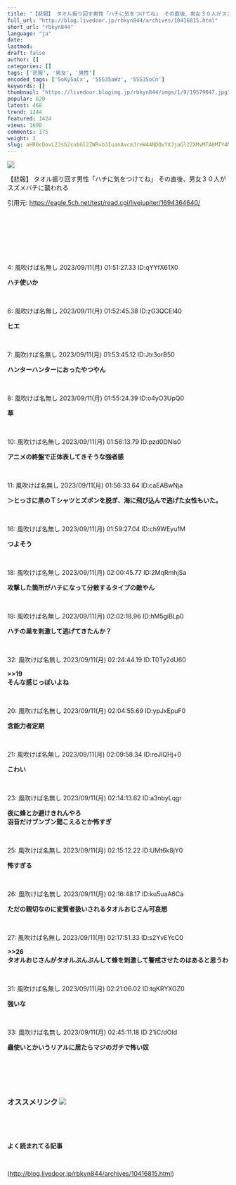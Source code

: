 ```yaml
---
title: "【悲報】 タオル振り回す男性「ハチに気をつけてね」 その直後、男女３０人がスズメバチに襲われる:暇つぶしニュース"
full_url: "http://blog.livedoor.jp/rbkyn844/archives/10416815.html"
short_url: "rbkyn844"
language: "ja"
date: 
lastmod: 
draft: false
author: []
categories: []
tags: ['悲報', '男女', '男性']
encoded_tags: ['5oKy5aCx', '55S35aWz', '55S35oCn']
keywords: []
thumbnail: "https://livedoor.blogimg.jp/rbkyn844/imgs/1/9/19579047.jpg"
popular: 620
latest: 468
trend: 1244
featured: 1424
views: 1698
comments: 175
weight: 3
slug: aHR0cDovL2Jsb2cubGl2ZWRvb3IuanAvcmJreW44NDQvYXJjaGl2ZXMvMTA0MTY4MTUuaHRtbA==
---
```


![](https://livedoor.blogimg.jp/rbkyn844/imgs/1/9/19579047.jpg)

<div><p>【悲報】 タオル振り回す男性「ハチに気をつけてね」 その直後、男女３０人がスズメバチに襲われる</p><p>引用元: <a target='_blank' href='https://eagle.5ch.net/test/read.cgi/livejupiter/1694364640/'>https://eagle.5ch.net/test/read.cgi/livejupiter/1694364640/</a></p><br><br> <br><br> <p class='res1'><br></p><p class='res1'>4: 風吹けば名無し 2023/09/11(月) 01:51:27.33 ID:qYYfX61X0 </p> <p class='res2'><b> ハチ使いか </b></p><br> <p class='res1'>6: 風吹けば名無し 2023/09/11(月) 01:52:45.38 ID:zG3QCEI40 </p> <p class='res2'><b> ヒエ </b></p><br> <p class='res1'>7: 風吹けば名無し 2023/09/11(月) 01:53:45.12 ID:Jtr3orB50 </p> <p class='res2'><b> ハンターハンターにおったやつやん </b></p><br> <p class='res1'>8: 風吹けば名無し 2023/09/11(月) 01:55:24.39 ID:o4yO3UpQ0 </p> <p class='res2'><b> 草 </b></p><br> <p class='res1'>10: 風吹けば名無し 2023/09/11(月) 01:56:13.79 ID:pzd0DNls0 </p> <p class='res2'><b> アニメの終盤で正体表してきそうな強者感 </b></p><br> <p class='no-pc'></p> <p class='res1'>11: 風吹けば名無し 2023/09/11(月) 01:56:33.64 ID:caEABwNja </p> <p class='res2'><b> ＞とっさに黒のＴシャツとズボンを脱ぎ、海に飛び込んで逃げた女性もいた。 </b></p><br> <p class='res1'>16: 風吹けば名無し 2023/09/11(月) 01:59:27.04 ID:ch9WEyu1M </p> <p class='res2'><b> つよそう </b></p><br> <p class='res1'>18: 風吹けば名無し 2023/09/11(月) 02:00:45.77 ID:2MqRmhjSa </p> <p class='res2'><b> 攻撃した箇所がハチになって分散するタイプの敵やん </b></p><br> <p class='res1'>19: 風吹けば名無し 2023/09/11(月) 02:02:18.96 ID:hM5giBLp0 </p> <p class='res2'><b> ハチの巣を刺激して逃げてきたんか？ </b></p><br> <p class='res1'>32: 風吹けば名無し 2023/09/11(月) 02:24:44.19 ID:T0Ty2dU60 </p> <p class='res2'><b> >>19 <br> そんな感じっぽいよね </b></p><br> <p class='res1'>20: 風吹けば名無し 2023/09/11(月) 02:04:55.69 ID:ypJxEpuF0 </p> <p class='res2'><b> 念能力者定期 </b></p><br> <p class='res1'>21: 風吹けば名無し 2023/09/11(月) 02:09:58.34 ID:reJlQHj+0 </p> <p class='res2'><b> こわい </b></p><br> <p class='res1'>23: 風吹けば名無し 2023/09/11(月) 02:14:13.62 ID:a3nbyLqgr </p> <p class='res2'><b> 夜に蜂とか避けきれんやろ <br> 羽音だけブンブン聞こえるとか怖すぎ </b></p><br> <p class='res1'>25: 風吹けば名無し 2023/09/11(月) 02:15:12.22 ID:UMt6k8jY0 </p> <p class='res2'><b> 怖すぎる </b></p><br> <p class='res1'>26: 風吹けば名無し 2023/09/11(月) 02:16:48.17 ID:ku5uaA6Ca </p> <p class='res2'><b> ただの親切なのに変質者扱いされるタオルおじさん可哀想 </b></p><br> <p class='res1'>27: 風吹けば名無し 2023/09/11(月) 02:17:51.33 ID:s2YvEYcC0 </p> <p class='res2'><b> >>26 <br> タオルおじさんがタオルぶんぶんして蜂を刺激して警戒させたのはあると思うわ </b></p><br> <p class='res1'>31: 風吹けば名無し 2023/09/11(月) 02:21:06.02 ID:tqKRYXGZ0 </p> <p class='res2'><b> 強いな </b></p><br> <p class='res1'>33: 風吹けば名無し 2023/09/11(月) 02:45:11.18 ID:21iC/dOId </p> <p class='res2'><b> 蟲使いとかいうリアルに居たらマジのガチで怖い奴 </b></p><br> <p id='5077e33f033c4e934bb013c7c4eb8bbd'> </p><br> <br> <p class='no-pc'></p> <h3 class='linkh'>オススメリンク <img src='http://blog.livedoor.jp/rbkyn844/ftp/fusagikom-fikergh.png'></h3> <p class='link2'> </p><br> <p class='no-pc'></p> <p class='no-pc'><br><p><b>よく読まれてる記事</b></p><br></p> </div>

(http://blog.livedoor.jp/rbkyn844/archives/10416815.html)
